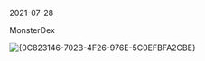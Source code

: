 2021-07-28

MonsterDex

![{0C823146-702B-4F26-976E-5C0EFBFA2CBE}](https://user-images.githubusercontent.com/80627536/127271887-72d7a2e8-ab83-49c2-9abf-fc20ffbbe9a9.png)
